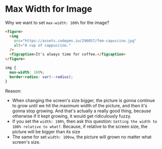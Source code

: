 # Max Width for Image

Why we want to set `max-width: 100%` for the image?

```html
<figure>
  <img
    src="https://assets.codepen.io/296057/fem-capuccino.jpg"
    alt="A cup of cappuccino."
  />
  <figcaption>It's always time for coffee.</figcaption>
</figure>
```

```css
img {
  max-width: 100%;
  border-radius: var(--radius);
}
```

Reason:

- When changing the screen's size bigger, the picture is gonna continue to grow until we hit the maximum width of the picture, and then it's gonna stop growing. And that's actually a really good thing, because otherwise if it kept growing, it would get ridiculously fuzzy.
- If you set the `width: 100%`, then ask this question: `Setting the width to 100% relative to what?`. Because, if relative to the screen size, the picture will be bigger than its size
- The same for set `width: 100vw`, the picture will grown no matter what screen's size.
